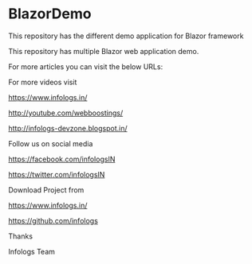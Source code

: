# BlazorDemo
This repository has the different demo application for Blazor framework

This repository has multiple Blazor web application demo.

For more articles you can visit the below URLs:

For more videos visit

https://www.infologs.in/

http://youtube.com/webboostings/

http://infologs-devzone.blogspot.in/

Follow us on social media

https://facebook.com/infologsIN

https://twitter.com/infologsIN

Download Project from

https://www.infologs.in/

https://github.com/infologs

Thanks

Infologs Team
